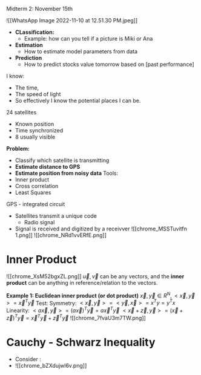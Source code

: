 Midterm 2: November 15th

![[WhatsApp Image 2022-11-10 at 12.51.30 PM.jpeg]]

- **CLassification:** 
	- Example: how can you tell if a picture is Miki or Ana
- **Estimation**
	- How to estimate model parameters from data
- **Prediction**
	- How to predict stocks value tomorrow based on [past performance]

I know:
- The time, 
- The speed of light
- So effectively I know the potential places I can be. 

24 satellites 
- Known position 
- Time synchronized
- 8 usually visible 

**Problem:** 
- Classify which satellite is transmitting 
- **Estimate distance to GPS** 
- **Estimate position from noisy data** 
Tools: 
- Inner product 
- Cross correlation 
- Least Squares

GPS - integrated circuit


- Satellites transmit a unique code
	- Radio signal
- Signal is received and digitized by a receivver
![[chrome_MSSTuvitfn 1.png]]
![[chrome_NRd1vvERfE.png]]
# Inner Product

![[chrome_XsM52bgxZL.png]]
$\vec{u}, \vec{v}$ can be any vectors, and the **inner product** can be anything in reference/relation to the vectors.

**Example 1: Euclidean inner product (or dot product)**
$\vec{x}, \vec{y} \in R^N, <\vec{x}, \vec{y} > = \vec{x}^T \vec{y}$ 
Test:
Symmetry: 
$<\vec{x}, \vec{y} > = <\vec{y}, \vec{x} > = x^T y = y^T x$
Linearity:
$<a\vec{x},\vec{y}> = (a\vec{x})^T \vec{y} = a\vec{x}^T \vec{y}$
$<\vec{x} + \vec{z},\vec{y}> = (\vec{x} + \vec{z})^T \vec{y} = \vec{x}^T \vec{y} + \vec{z}^T \vec{y}$
![[chrome_7fvaU3m7TW.png]]

# Cauchy - Schwarz Inequality
- Consider : 
- ![[chrome_bZXdujwl6v.png]]



